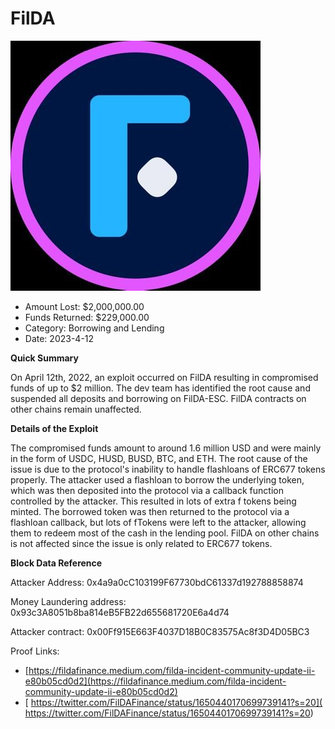 # FilDA
![FilDA](/rektimages/FilDA.png)
- Amount Lost: $2,000,000.00
- Funds Returned: $229,000.00
- Category: Borrowing and Lending
- Date: 2023-4-12

**Quick Summary**

On April 12th, 2022, an exploit occurred on FilDA resulting in compromised funds of up to $2 million. The dev team has identified the root cause and suspended all deposits and borrowing on FilDA-ESC. FilDA contracts on other chains remain unaffected.

  


 **Details of the Exploit**

The compromised funds amount to around 1.6 million USD and were mainly in the form of USDC, HUSD, BUSD, BTC, and ETH. The root cause of the issue is due to the protocol's inability to handle flashloans of ERC677 tokens properly. The attacker used a flashloan to borrow the underlying token, which was then deposited into the protocol via a callback function controlled by the attacker. This resulted in lots of extra f tokens being minted. The borrowed token was then returned to the protocol via a flashloan callback, but lots of fTokens were left to the attacker, allowing them to redeem most of the cash in the lending pool. FilDA on other chains is not affected since the issue is only related to ERC677 tokens.

  


 **Block Data Reference**

Attacker Address: 0x4a9a0cC103199F67730bdC61337d192788858874

Money Laundering address: 0x93c3A8051b8ba814eB5FB22d655681720E6a4d74

Attacker contract: 0x00Ff915E663F4037D18B0C83575Ac8f3D4D05BC3


Proof Links:
- [https://fildafinance.medium.com/filda-incident-community-update-ii-e80b05cd0d2](https://fildafinance.medium.com/filda-incident-community-update-ii-e80b05cd0d2)
- [ https://twitter.com/FilDAFinance/status/1650440170699739141?s=20]( https://twitter.com/FilDAFinance/status/1650440170699739141?s=20)


